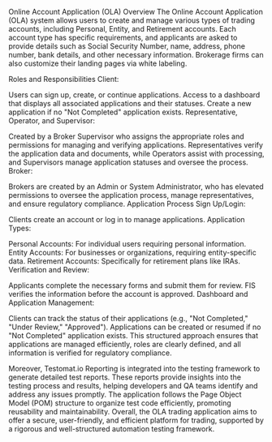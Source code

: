 
Online Account Application (OLA) Overview
The Online Account Application (OLA) system allows users to create and manage various types of trading accounts, including Personal, Entity, and Retirement accounts. Each account type has specific requirements, and applicants are asked to provide details such as Social Security Number, name, address, phone number, bank details, and other necessary information. Brokerage firms can also customize their landing pages via white labeling.

Roles and Responsibilities
Client:

Users can sign up, create, or continue applications.
Access to a dashboard that displays all associated applications and their statuses.
Create a new application if no "Not Completed" application exists.
Representative, Operator, and Supervisor:

Created by a Broker Supervisor who assigns the appropriate roles and permissions for managing and verifying applications.
Representatives verify the application data and documents, while Operators assist with processing, and Supervisors manage application statuses and oversee the process.
Broker:

Brokers are created by an Admin or System Administrator, who has elevated permissions to oversee the application process, manage representatives, and ensure regulatory compliance.
Application Process
Sign Up/Login:

Clients create an account or log in to manage applications.
Application Types:

Personal Accounts: For individual users requiring personal information.
Entity Accounts: For businesses or organizations, requiring entity-specific data.
Retirement Accounts: Specifically for retirement plans like IRAs.
Verification and Review:

Applicants complete the necessary forms and submit them for review.
FIS verifies the information before the account is approved.
Dashboard and Application Management:

Clients can track the status of their applications (e.g., "Not Completed," "Under Review," "Approved").
Applications can be created or resumed if no "Not Completed" application exists.
This structured approach ensures that applications are managed efficiently, roles are clearly defined, and all information is verified for regulatory compliance.




Moreover, Testomat.io Reporting is integrated into the testing framework to generate detailed test reports. These reports provide insights into the testing process and results, helping developers and QA teams identify and address any issues promptly. The application follows the Page Object Model (POM) structure to organize test code efficiently, promoting reusability and maintainability. Overall, the OLA trading application aims to offer a secure, user-friendly, and efficient platform for trading, supported by a rigorous and well-structured automation testing framework.